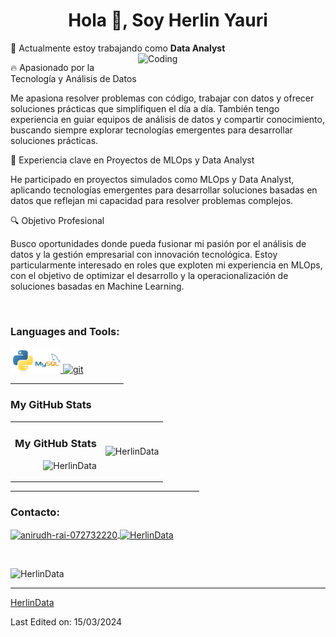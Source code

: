 <h1 align="center">Hola 👋, Soy Herlin Yauri</h1>



🌱 Actualmente estoy trabajando como **Data Analyst**
<img align="right" alt="Coding" width="300" src="https://i.pinimg.com/originals/81/17/8b/81178b47a8598f0c81c4799f2cdd4057.gif">

🔥 Apasionado por la Tecnología y Análisis de Datos

Me apasiona resolver problemas con código, trabajar con datos y ofrecer soluciones prácticas que simplifiquen el día a día. También tengo experiencia en guiar equipos de análisis de datos y compartir conocimiento, buscando siempre explorar tecnologías emergentes para desarrollar soluciones prácticas.  

💼 Experiencia clave en Proyectos de MLOps y Data Analyst

He participado en proyectos simulados como MLOps y Data Analyst, aplicando tecnologías emergentes para desarrollar soluciones basadas en datos que reflejan mi capacidad para resolver problemas complejos.

🔍 Objetivo Profesional

Busco oportunidades donde pueda fusionar mi pasión por el análisis de datos y la gestión empresarial con innovación tecnológica. Estoy particularmente interesado en roles que exploten mi experiencia en MLOps, con el objetivo de optimizar el desarrollo y la operacionalización de soluciones basadas en Machine Learning.


<br>
<h3 align="left">Languages and Tools:</h3>
<p align="left"></a> <a href="https://www.python.org" target="_blank" rel="noreferrer"> <img src="https://raw.githubusercontent.com/devicons/devicon/master/icons/python/python-original.svg" alt="python" width="40" height="40"/><img src="https://raw.githubusercontent.com/devicons/devicon/master/icons/mysql/mysql-original-wordmark.svg" alt="mysql" width="40" height="40"/> </a>  <a href="https://git-scm.com/" target="_blank" rel="noreferrer"> <img src="https://www.vectorlogo.zone/logos/git-scm/git-scm-icon.svg" alt="git" width="40" height="40"/> </a>


<hr width="36%" >

<h3>My GitHub Stats</h3>

<table>
  <tr>
    <td>
      <h3>My GitHub Stats</h3><p>
      <p>&nbsp;<img align="right" src="https://github-readme-stats.vercel.app/api?username=HerlinData&show_icons=true&theme=dark&locale=en" alt="HerlinData" /></p>
    </td>
    <td>
      <img align="left" src="https://github-readme-stats.vercel.app/api/top-langs?username=HerlinData&show_icons=true&theme=dark&locale=en&layout=compact" alt="HerlinData" /></p>
    </td>
  </tr>
</table>


<hr width="60%" >
<h3 align="left">Contacto:</h3>
<p align="left">
<a href="https://linkedin.com/in/herlin-yauri-barrios-52a054274/" target="blank"><img align="center" src="https://raw.githubusercontent.com/rahuldkjain/github-profile-readme-generator/master/src/images/icons/Social/linked-in-alt.svg" alt="anirudh-rai-072732220" height="30" width="40" />
</a>
<a href="https://instagram.com" target="blank"><img align="center" src="https://raw.githubusercontent.com/rahuldkjain/github-profile-readme-generator/master/src/images/icons/Social/instagram.svg" alt="HerlinData" height="30" width="40" /></a>
</p>
<br>
<p align="left"> <img src="https://komarev.com/ghpvc/?username=HerlinData&label=Profile%20views&color=0e75b6&style=flat" alt="HerlinData" /> </p>

------


[HerlinData](https://github.com/HerlinData)

Last Edited on: 15/03/2024
